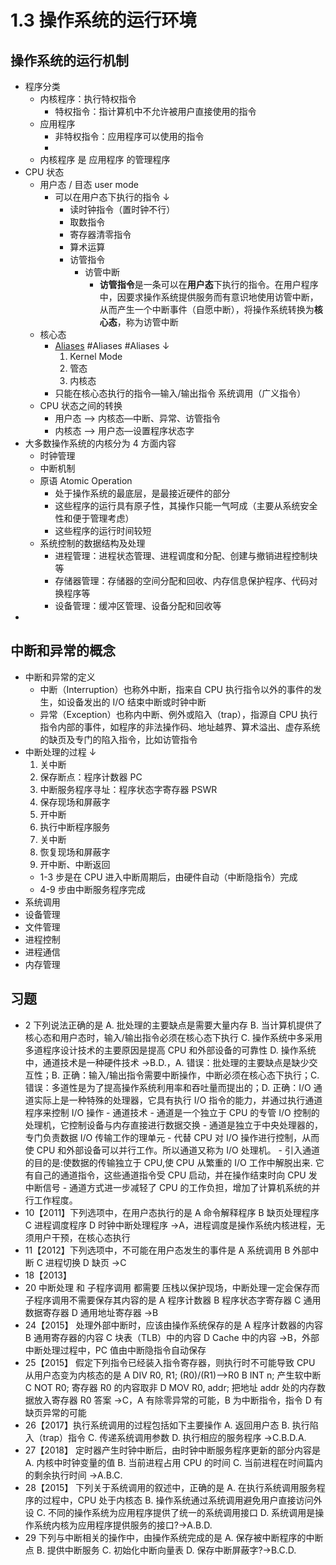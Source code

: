 # 1.3 操作系统的运行环境

## 操作系统的运行机制

- 程序分类
  - 内核程序：执行特权指令
    - 特权指令：指计算机中不允许被用户直接使用的指令
  - 应用程序
    - 非特权指令：应用程序可以使用的指令
    -
  - 内核程序 是 应用程序 的管理程序
- CPU 状态
  - 用户态 / 目态 user mode
    - 可以在用户态下执行的指令 ↓
      - 读时钟指令（置时钟不行）
      - 取数指令
      - 寄存器清零指令
      - 算术运算
      - 访管指令
        - 访管中断
          - **访管指令**是一条可以在**用户态**下执行的指令。在用户程序中，因要求操作系统提供服务而有意识地使用访管中断，从而产生一个中断事件（自愿中断），将操作系统转换为**核心态**，称为访管中断
  - 核心态
    - [Aliases](./~/Aliases.md) #Aliases #Aliases ↓
      1. Kernel Mode
      2. 管态
      3. 内核态
    - 只能在核心态执行的指令―输入/输出指令 系统调用（广义指令）
  - CPU 状态之间的转换
    - 用户态 —> 内核态―中断、异常、访管指令
    - 内核态 —> 用户态―设置程序状态字
- 大多数操作系统的内核分为 4 方面内容
  - 时钟管理
  - 中断机制
  - 原语 Atomic Operation
    - 处于操作系统的最底层，是最接近硬件的部分
    - 这些程序的运行具有原子性，其操作只能一气呵成（主要从系统安全性和便于管理考虑）
    - 这些程序的运行时间较短
  - 系统控制的数据结构及处理
    - 进程管理：进程状态管理、进程调度和分配、创建与撤销进程控制块等
    - 存储器管理：存储器的空间分配和回收、内存信息保护程序、代码对换程序等
    - 设备管理：缓冲区管理、设备分配和回收等
-

## 中断和异常的概念

- 中断和异常的定义
  - 中断（Interruption）也称外中断，指来自 CPU 执行指令以外的事件的发生，如设备发出的 I/O 结束中断或时钟中断
  - 异常（Exception）也称内中断、例外或陷入（trap），指源自 CPU 执行指令内部的事件，如程序的非法操作码、地址越界、算术溢出、虚存系统的缺页及专门的陷入指令，比如访管指令
- 中断处理的过程 ↓
  1. 关中断
  2. 保存断点：程序计数器 PC
  3. 中断服务程序寻址：程序状态字寄存器 PSWR
  4. 保存现场和屏蔽字
  5. 开中断
  6. 执行中断程序服务
  7. 关中断
  8. 恢复现场和屏蔽字
  9. 开中断、中断返回
  - 1-3 步是在 CPU 进入中断周期后，由硬件自动（中断隐指令）完成
  - 4-9 步由中断服务程序完成
- 系统调用
- 设备管理
- 文件管理
- 进程控制
- 进程通信
- 内存管理

## 习题

- 2 下列说法正确的是
  A. 批处理的主要缺点是需要大量内存
  B. 当计算机提供了核心态和用户态时，输入/输出指令必须在核心态下执行
  C. 操作系统中多采用多道程序设计技术的主要原因是提高 CPU 和外部设备的可靠性
  D. 操作系统中，通道技术是一种硬件技术 →B.D.，A. 错误：批处理的主要缺点是缺少交互性；B. 正确：输入/输出指令需要中断操作，中断必须在核心态下执行；C. 错误：多道性是为了提高操作系统利用率和吞吐量而提出的；D. 正确：I/O 通道实际上是一种特殊的处理器，它具有执行 I/O 指令的能力，并通过执行通道程序来控制 I/O 操作 - 通道技术 - 通道是一个独立于 CPU 的专管 I/O 控制的处理机，它控制设备与内存直接进行数据交换 - 通道是独立于中央处理器的，专门负责数据 I/O 传输工作的理单元 - 代替 CPU 对 I/O 操作进行控制，从而使 CPU 和外部设备可以并行工作。所以通道又称为 I/O 处理机。 - 引入通道的目的是:使数据的传输独立于 CPU,使 CPU 从繁重的 I/O 工作中解脱出来. 它有自己的通道指令，这些通道指令受 CPU 启动，并在操作结束时向 CPU 发中断信号 - 通道方式进一步减轻了 CPU 的工作负担，增加了计算机系统的并行工作程度。
- 10【2011】下列选项中，在用户态执行的是
  A 命令解释程序
  B 缺页处理程序
  C 进程调度程序
  D 时钟中断处理程序 →A，进程调度是操作系统内核进程，无须用户干预，在核心态执行
- 11【2012】下列选项中，不可能在用户态发生的事件是
  A 系统调用
  B 外部中断
  C 进程切换
  D 缺页 →C
- 18【2013】
- 20 中断处理 和 子程序调用 都需要 压栈以保护现场，中断处理一定会保存而子程序调用不需要保存其内容的是
  A 程序计数器
  B 程序状态字寄存器
  C 通用数据寄存器
  D 通用地址寄存器 →B
- 24【2015】 处理外部中断时，应该由操作系统保存的是
  A 程序计数器的内容
  B 通用寄存器的内容
  C 块表（TLB）中的内容
  D Cache 中的内容 →B，外部中断处理过程中，PC 值由中断隐指令自动保存
- 25【2015】 假定下列指令已经装入指令寄存器，则执行时不可能导致 CPU 从用户态变为内核态的是
  A DIV R0, R1; (R0)/(R1)—>R0
  B INT n; 产生软中断
  C NOT R0; 寄存器 R0 的内容取非
  D MOV R0, addr; 把地址 addr 处的内存数据放入寄存器 R0
  答案 →C，A 有除零异常的可能，B 为中断指令，指令 D 有缺页异常的可能
- 26【2017】执行系统调用的过程包括如下主要操作
  A. 返回用户态
  B. 执行陷入（trap）指令
  C. 传递系统调用参数
  D. 执行相应的服务程序 →C.B.D.A.
- 27【2018】 定时器产生时钟中断后，由时钟中断服务程序更新的部分内容是
  A. 内核中时钟变量的值
  B. 当前进程占用 CPU 的时间
  C. 当前进程在时间篇内的剩余执行时间 →A.B.C.
- 28【2015】 下列关于系统调用的叙述中，正确的是
  A. 在执行系统调用服务程序的过程中，CPU 处于内核态
  B. 操作系统通过系统调用避免用户直接访问外设
  C. 不同的操作系统为应用程序提供了统一的系统调用接口
  D. 系统调用是操作系统内核为应用程序提供服务的接口?→A.B.D.
- 29 下列与中断相关的操作中，由操作系统完成的是
  A. 保存被中断程序的中断点
  B. 提供中断服务
  C. 初始化中断向量表
  D. 保存中断屏蔽字?→B.C.D.
